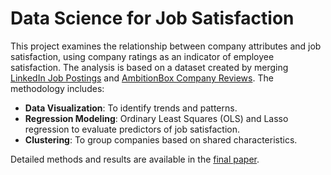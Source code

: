 # Data Science for Job Satisfaction

This project examines the relationship between company attributes and job satisfaction, using company ratings as an indicator of employee satisfaction. The analysis is based on a dataset created by merging [LinkedIn Job Postings](https://www.kaggle.com/datasets/arshkon/linkedin-job-postings/data) and [AmbitionBox Company Reviews](https://www.kaggle.com/datasets/nagrajdesai/company-reviews-and-ratings-from-ambitionbox). The methodology includes:  

- **Data Visualization**: To identify trends and patterns.  
- **Regression Modeling**: Ordinary Least Squares (OLS) and Lasso regression to evaluate predictors of job satisfaction.  
- **Clustering**: To group companies based on shared characteristics.  

Detailed methods and results are available in the [final paper](https://github.com/tnguyen2907/ds-job-satisfaction/blob/main/final_paper.pdf).  